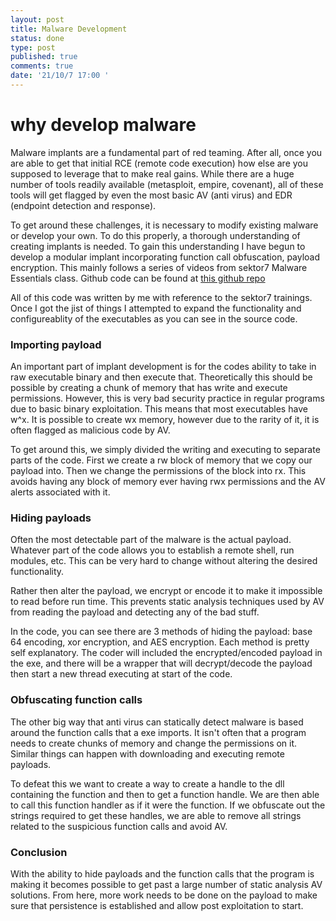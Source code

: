 ```yaml
---
layout: post
title: Malware Development
status: done
type: post
published: true
comments: true
date: '21/10/7 17:00 '
---
```


# why develop malware

Malware implants are a fundamental part of red teaming. After all, once you are able to get that initial RCE (remote code execution) how else are you supposed to leverage that to make real gains. While there are a huge number of tools readily available (metasploit, empire, covenant), all of these tools will get flagged by even the most basic AV (anti virus) and EDR (endpoint detection and response).

  

To get around these challenges, it is necessary to modify existing malware or develop your own. To do this properly, a thorough understanding of creating implants is needed. To gain this understanding I have begun to develop a modular implant incorporating function call obfuscation, payload encryption. This mainly follows a series of videos from sektor7 Malware Essentials class. Github code can be found at [this github repo](https://github.com/hourglass492/Malware-Dev)

  

All of this code was written by me with reference to the sektor7 trainings. Once I got the jist of things I attempted to expand the functionality and configureablity of the executables as you can see in the source code.


### Importing payload

  

An important part of implant development is for the codes ability to take in raw executable binary and then execute that. Theoretically this should be possible by creating a chunk of memory that has write and execute permissions. However, this is very bad security practice in regular programs due to basic binary exploitation. This means that most executables have w^x. It is possible to create wx memory, however due to the rarity of it, it is often flagged as malicious code by AV.

  

To get around this, we simply divided the writing and executing to separate parts of the code. First we create a rw block of memory that we copy our payload into. Then we change the permissions of the block into rx. This avoids having any block of memory ever having rwx permissions and the AV alerts associated with it.

### Hiding payloads

  

Often the most detectable part of the malware is the actual payload. Whatever part of the code allows you to establish a remote shell, run modules, etc. This can be very hard to change without altering the desired functionality.

  

Rather then alter the payload, we encrypt or encode it to make it impossible to read before run time. This prevents static analysis techniques used by AV from reading the payload and detecting any of the bad stuff.

  

In the code, you can see there are 3 methods of hiding the payload: base 64 encoding, xor encryption, and AES encryption. Each method is pretty self explanatory. The coder will included the encrypted/encoded payload in the exe, and there will be a wrapper that will decrypt/decode the payload then start a new thread executing at start of the code.

  

  

### Obfuscating function calls

  

The other big way that anti virus can statically detect malware is based around the function calls that a exe imports. It isn't often that a program needs to create chunks of memory and change the permissions on it. Similar things can happen with downloading and executing remote payloads.

  

To defeat this we want to create a way to create a handle to the dll containing the function and then to get a function handle. We are then able to call this function handler as if it were the function. If we obfuscate out the strings required to get these handles, we are able to remove all strings related to the suspicious function calls and avoid AV.


### Conclusion

With the ability to hide payloads and the function calls that the program is making it becomes possible to get past a large number of static analysis AV solutions. From here, more work needs to be done on the payload to make sure that persistence is established and allow post exploitation to start.
